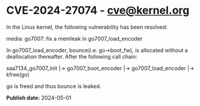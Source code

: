 # CVE-2024-27074 - cve@kernel.org

In the Linux kernel, the following vulnerability has been resolved:

media: go7007: fix a memleak in go7007_load_encoder

In go7007_load_encoder, bounce(i.e. go->boot_fw), is allocated without
a deallocation thereafter. After the following call chain:

saa7134_go7007_init
  |-> go7007_boot_encoder
        |-> go7007_load_encoder
  |-> kfree(go)

go is freed and thus bounce is leaked.

**Publish date:** 2024-05-01
